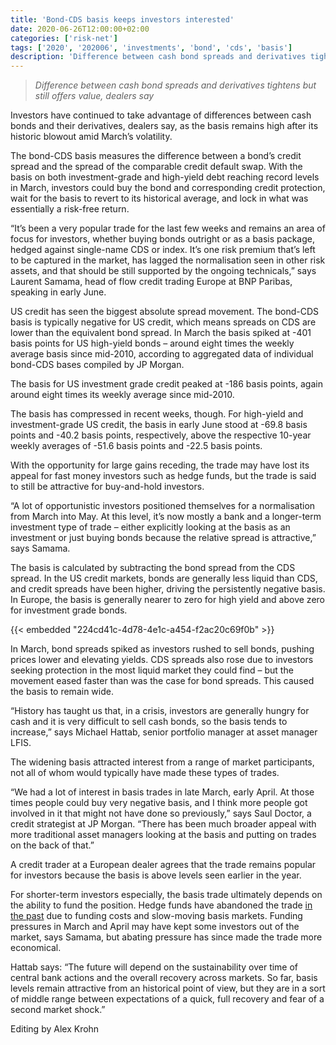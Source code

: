 ```yaml
---
title: 'Bond-CDS basis keeps investors interested'
date: 2020-06-26T12:00:00+02:00
categories: ['risk-net']
tags: ['2020', '202006', 'investments', 'bond', 'cds', 'basis']
description: 'Difference between cash bond spreads and derivatives tightens but still offers value, dealers say'
---
```


> _Difference between cash bond spreads and derivatives tightens but still offers value, dealers say_

Investors have continued to take advantage of differences between cash bonds and their derivatives, dealers say, as the basis remains high after its historic blowout amid March’s volatility.

The bond-CDS basis measures the difference between a bond’s credit spread and the spread of the comparable credit default swap. With the basis on both investment-grade and high-yield debt reaching record levels in March, investors could buy the bond and corresponding credit protection, wait for the basis to revert to its historical average, and lock in what was essentially a risk-free return.

“It’s been a very popular trade for the last few weeks and remains an area of focus for investors, whether buying bonds outright or as a basis package, hedged against single-name CDS or index. It’s one risk premium that’s left to be captured in the market, has lagged the normalisation seen in other risk assets, and that should be still supported by the ongoing technicals,” says Laurent Samama, head of flow credit trading Europe at BNP Paribas, speaking in early June.

US credit has seen the biggest absolute spread movement. The bond-CDS basis is typically negative for US credit, which means spreads on CDS are lower than the equivalent bond spread. In March the basis spiked at -401 basis points for US high-yield bonds – around eight times the weekly average basis since mid-2010, according to aggregated data of individual bond-CDS bases compiled by JP Morgan.

The basis for US investment grade credit peaked at -186 basis points, again around eight times its weekly average since mid-2010.

The basis has compressed in recent weeks, though. For high-yield and investment-grade US credit, the basis in early June stood at -69.8 basis points and -40.2 basis points, respectively, above the respective 10-year weekly averages of -51.6 basis points and -22.5 basis points.

With the opportunity for large gains receding, the trade may have lost its appeal for fast money investors such as hedge funds, but the trade is said to still be attractive for buy-and-hold investors.

“A lot of opportunistic investors positioned themselves for a normalisation from March into May. At this level, it’s now mostly a bank and a longer-term investment type of trade – either explicitly looking at the basis as an investment or just buying bonds because the relative spread is attractive,” says Samama.

The basis is calculated by subtracting the bond spread from the CDS spread. In the US credit markets, bonds are generally less liquid than CDS, and credit spreads have been higher, driving the persistently negative basis. In Europe, the basis is generally nearer to zero for high yield and above zero for investment grade bonds.

{{< embedded "224cd41c-4d78-4e1c-a454-f2ac20c69f0b" >}}

In March, bond spreads spiked as investors rushed to sell bonds, pushing prices lower and elevating yields. CDS spreads also rose due to investors seeking protection in the most liquid market they could find – but the movement eased faster than was the case for bond spreads. This caused the basis to remain wide.

“History has taught us that, in a crisis, investors are generally hungry for cash and it is very difficult to sell cash bonds, so the basis tends to increase,” says Michael Hattab, senior portfolio manager at asset manager LFIS.

The widening basis attracted interest from a range of market participants, not all of whom would typically have made these types of trades.

“We had a lot of interest in basis trades in late March, early April. At those times people could buy very negative basis, and I think more people got involved in it that might not have done so previously,” says Saul Doctor, a credit strategist at JP Morgan. “There has been much broader appeal with more traditional asset managers looking at the basis and putting on trades on the back of that.”

A credit trader at a European dealer agrees that the trade remains popular for investors because the basis is above levels seen earlier in the year.

For shorter-term investors especially, the basis trade ultimately depends on the ability to fund the position. Hedge funds have abandoned the trade [in the past](https://www.risk.net/derivatives/credit-derivatives/2414165/bond-cds-basis-trades-have-stopped-working-hedge-funds-say) due to funding costs and slow-moving basis markets. Funding pressures in March and April may have kept some investors out of the market, says Samama, but abating pressure has since made the trade more economical.

Hattab says: “The future will depend on the sustainability over time of central bank actions and the overall recovery across markets. So far, basis levels remain attractive from an historical point of view, but they are in a sort of middle range between expectations of a quick, full recovery and fear of a second market shock.”

Editing by Alex Krohn


